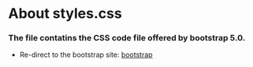 # About styles.css
<h3>The file contatins the CSS code file offered by bootstrap 5.0.</h3>
<ul>
  <li>Re-direct to the bootstrap site: <a href="https://getbootstrap.com/docs/5.1/getting-started/download/#compiled-css-and-js">bootstrap</a>
